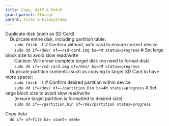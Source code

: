 ```yaml
---
title: Copy, diff & Patch
grand_parent: Storage
parent: Files & Filesystems
---
```


 Duplicate disk \(such as SD Card\)  
  Duplicate entire disk, including partition table:  
   `sudo fdisk -l` \# Confirm without, with card to ensure correct device  
   `sudo dd if=/dev/ of=~/sd-card.img bs=4M status=progress` \# Set large block size to avoid slow read/write  
   Caution: Will erase complete target disk \(no need to format disk\)  
   `sudo dd if=~/sd-card.img of=/dev/ bs=4M status=progress`  
  Duplicate partition contents \(such as copying to larger SD Card to have more space\):  
   `sudo fdisk -l` \# Confirm desired partition within device  
   `sudo dd if=/dev/ of=~/partition.bin bs=4M status=progress` \# Set large block size to avoid slow read/write  
   \(ensure target partition is formatted to desired size\)  
   `sudo dd if=~/partition.bin of=/dev/partition status=progress`  

 Copy data  
  `dd if= of=file bs= count= seek=`  
